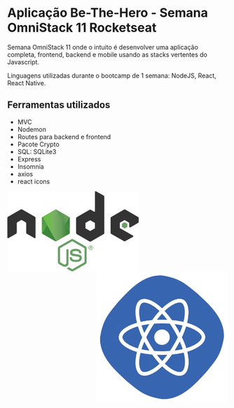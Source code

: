 # Aplicação Be-The-Hero - Semana OmniStack 11 Rocketseat

Semana OmniStack 11 onde o intuito é desenvolver uma aplicação completa, frontend, backend e mobile usando as stacks vertentes do Javascript. 

Linguagens utilizadas durante o bootcamp de 1 semana: NodeJS, React, React Native.

## Ferramentas utilizados

- MVC
- Nodemon
- Routes para backend e frontend
- Pacote Crypto 
- SQL: SQLite3
- Express
- Insomnia
- axios
- react icons

<img src="nodejs.png" width="300" align="left" >
<img src="react.png" width="300" align="right">